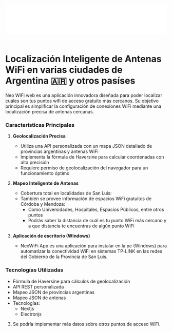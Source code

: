 <div align="center">
  <br>
    <br>
        <img src="public/Neo-Wifi.svg" alt="Neo Wifi Logo" />
    <br>
  <br>
</div>

# Localización Inteligente de Antenas WiFi en varias ciudades de Argentina 🇦🇷 y otros pasíses

Neo WiFi web es una aplicación innovadora diseñada para poder localizar cuáles son tus puntos wifi de acceso gratuito más cercanos. Su objetivo principal es simplificar la configuración de conexiones WiFi mediante una localización precisa de antenas cercanas.

### Características Principales

1. **Geolocalización Precisa**

   - Utiliza una API personalizada con un mapa JSON detallado de provincias argentinas y antenas WiFi
   - Implementa la fórmula de Haversine para calcular coordenadas con alta precisión
   - Requiere permiso de geolocalización del navegador para un funcionamiento óptimo

2. **Mapeo Inteligente de Antenas**

   - Cobertura total en localidades de San Luis:
   - También se provee información de espacios WiFi gratuitos de Córdoba y Mendoza:
     - Como Universidades, Hospitales, Espacios Públicos, entre otros puntos
     - Podrás saber la distancia de cuál es tu punto WiFi más cercano y a que distancia te encuentras de algún punto WiFi

3. **Aplicación de escritorio (Windows)**
   - NeoWiFi App es una aplicación para instalar en la pc (Windows) para automatizar la conectividad WiFi en sistemas TP-LINK en las redes del Gobierno de la Provincia de San Luis.

### Tecnologías Utilizadas

- Fórmula de Haversine para cálculos de geolocalización
- API REST personalizada
- Mapeo JSON de provincias argentinas
- Mapeo JSON de antenas
- Tecnologías:
  - Nextjs
  - Electronjs

3. Se podría implementar más datos sobre otros puntos de acceso WiFi.

